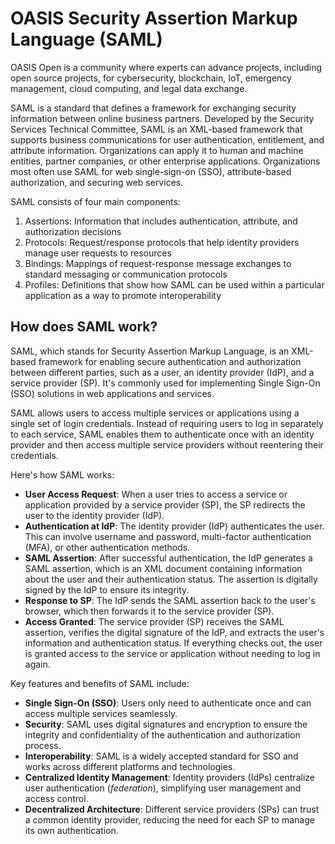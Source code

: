 # OASIS Security Assertion Markup Language (SAML)

OASIS Open is a community where experts can advance projects, including open source projects, for cybersecurity, blockchain, IoT, emergency management, cloud computing, and legal data exchange.

SAML is a standard that defines a framework for exchanging security information between online business partners. Developed by the Security Services Technical Committee, SAML is an XML-based framework that supports business communications for user authentication, entitlement, and attribute information. Organizations can apply it to human and machine entities, partner companies, or other enterprise applications. Organizations most often use SAML for web single-sign-on (SSO), attribute-based authorization, and securing web services.

SAML consists of four main components:
1. Assertions: Information that includes authentication, attribute, and authorization decisions
2. Protocols: Request/response protocols that help identity providers manage user requests to resources
3. Bindings: Mappings of request-response message exchanges to standard messaging or communication protocols
4. Profiles: Definitions that show how SAML can be used within a particular application as a way to promote interoperability

## How does SAML work?
SAML, which stands for Security Assertion Markup Language, is an XML-based framework for enabling secure authentication and authorization 
between different parties, such as a user, an identity provider (IdP), and a service provider (SP). It's commonly used for implementing 
Single Sign-On (SSO) solutions in web applications and services.

SAML allows users to access multiple services or applications using a single set of login credentials. Instead of requiring users to 
log in separately to each service, SAML enables them to authenticate once with an identity provider and then access multiple service 
providers without reentering their credentials.

Here's how SAML works:

- **User Access Request**: When a user tries to access a service or application provided by a service provider (SP), the SP redirects 
the user to the identity provider (IdP).
- **Authentication at IdP**: The identity provider (IdP) authenticates the user. This can involve username and password, multi-factor authentication (MFA), or other authentication methods.
- **SAML Assertion**: After successful authentication, the IdP generates a SAML assertion, which is an XML document containing information about the user and their authentication status. The assertion is digitally signed by the IdP to ensure its integrity.
- **Response to SP**: The IdP sends the SAML assertion back to the user's browser, which then forwards it to the service provider (SP).
- **Access Granted**: The service provider (SP) receives the SAML assertion, verifies the digital signature of the IdP, and extracts the user's information and authentication status. If everything checks out, the user is granted access to the service or application without needing to log in again.

Key features and benefits of SAML include:

- **Single Sign-On (SSO)**: Users only need to authenticate once and can access multiple services seamlessly.
- **Security**: SAML uses digital signatures and encryption to ensure the integrity and confidentiality of the authentication and authorization process.
- **Interoperability**: SAML is a widely accepted standard for SSO and works across different platforms and technologies.
- **Centralized Identity Management**: Identity providers (IdPs) centralize user authentication (_federation_), simplifying user management and access control.
- **Decentralized Architecture**: Different service providers (SPs) can trust a common identity provider, reducing the need for each SP to manage its own authentication.
